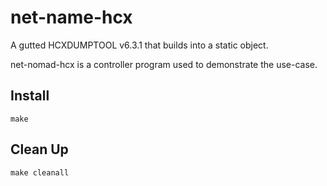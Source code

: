 net-name-hcx
==============

A gutted HCXDUMPTOOL v6.3.1 that builds into a static object. 

net-nomad-hcx is a controller program used to demonstrate the use-case.


Install
--------------

```
make
```

Clean Up
--------------

```
make cleanall
```